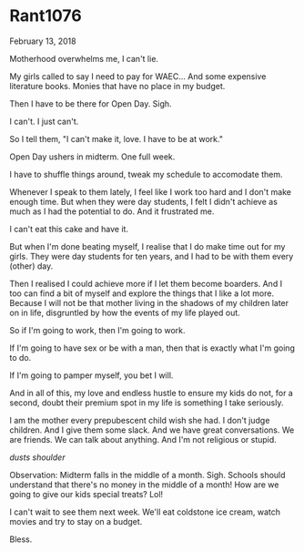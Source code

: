 # Rant1076


February 13, 2018 

Motherhood overwhelms me, I can't lie.

My girls called to say I need to pay for WAEC... And some expensive literature books. Monies that have no place in my budget. 

Then I have to be there for Open Day. Sigh.

I can't. I just can't.

So I tell them, "I can't make it, love. I have to be at work."

Open Day ushers in midterm. One full week. 

I have to shuffle things around, tweak my schedule to accomodate them.

Whenever I speak to them lately, I feel like I work too hard and I don't make enough time. But when they were day students, I felt I didn't achieve as much as I had the potential to do. And it frustrated me.

I can't eat this cake and have it.

But when I'm done beating myself, I realise that I do make time out for my girls. They were day students for ten years, and I had to be with them every (other) day. 

Then I realised I could achieve more if I let them become boarders. And I too can find a bit of myself and explore the things that I like a lot more. Because I will not be that mother living in the shadows of my children later on in life, disgruntled by how the events of my life played out.

So if I'm going to work, then I'm going to work.

If I'm going to have sex or be with a man, then that is exactly what I'm going to do.

If I'm going to pamper myself, you bet I will.

And in all of this, my love and endless hustle to ensure my kids do not, for a second, doubt their premium spot in my life is something I take seriously.

I am the mother every prepubescent child wish she had. I don't judge children. And I give them some slack. And we have great conversations. We are friends. We can talk about anything. And I'm not religious or stupid.

*dusts shoulder*

Observation: Midterm falls in the middle of a month. Sigh. Schools should understand that there's no money in the middle of a month! How are we going to give our kids special treats? Lol!

I can't wait to see them next week. We'll eat coldstone ice cream, watch movies and try to stay on a budget.

Bless.